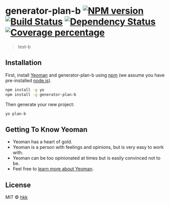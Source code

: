 # generator-plan-b [![NPM version][npm-image]][npm-url] [![Build Status][travis-image]][travis-url] [![Dependency Status][daviddm-image]][daviddm-url] [![Coverage percentage][coveralls-image]][coveralls-url]
> test-b

## Installation

First, install [Yeoman](http://yeoman.io) and generator-plan-b using [npm](https://www.npmjs.com/) (we assume you have pre-installed [node.js](https://nodejs.org/)).

```bash
npm install -g yo
npm install -g generator-plan-b
```

Then generate your new project:

```bash
yo plan-b
```

## Getting To Know Yeoman

 * Yeoman has a heart of gold.
 * Yeoman is a person with feelings and opinions, but is very easy to work with.
 * Yeoman can be too opinionated at times but is easily convinced not to be.
 * Feel free to [learn more about Yeoman](http://yeoman.io/).

## License

MIT © [hkk]()


[npm-image]: https://badge.fury.io/js/generator-plan-b.svg
[npm-url]: https://npmjs.org/package/generator-plan-b
[travis-image]: https://travis-ci.org/zhanghengxin/generator-plan-b.svg?branch=master
[travis-url]: https://travis-ci.org/zhanghengxin/generator-plan-b
[daviddm-image]: https://david-dm.org/zhanghengxin/generator-plan-b.svg?theme=shields.io
[daviddm-url]: https://david-dm.org/zhanghengxin/generator-plan-b
[coveralls-image]: https://coveralls.io/repos/zhanghengxin/generator-plan-b/badge.svg
[coveralls-url]: https://coveralls.io/r/zhanghengxin/generator-plan-b
